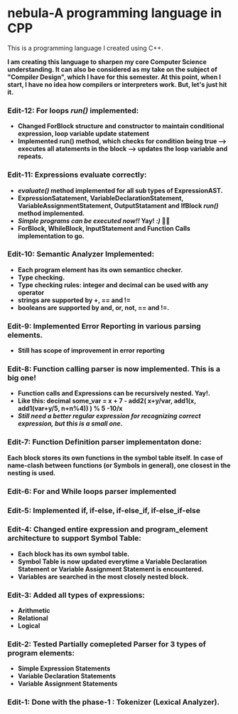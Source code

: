 # nebula-A programming language in CPP
 This is a programming language I created using C++.

**I am creating this language to sharpen my core Computer Science understanding. It can also be considered as my take on the subject of "Compiler Design", which I have for this semester.
At this point, when I start, I have no idea how compilers or interpreters work. But, let's just hit it.**
<b>
 
 ### Edit-12: For loops *run()* implemented:
 * Changed ForBlock structure and constructor to maintain conditional expression, loop variable update statement
 * Implemented run() method, which checks for condition being true --> executes all atatements in the block --> updates the loop variable and repeats.
 
 ### Edit-11: Expressions evaluate correctly:
 * *evaluate()* method implemented for all sub types of ExpressionAST.
 * ExpressionSatatement, VariableDeclarationStatement, VariableAssignmentStatement, OutputStatament and IfBlock *run()* method implemented.
 * *Simple programs can be executed now!!* Yay! *:)* 🎉🤩
 * ForBlock, WhileBlock, InputStatement and Function Calls implementation to go.
 
 ### Edit-10: Semantic Analyzer Implemented:
* Each program element has its own semanticc checker.
* Type checking.
* Type checking rules: integer and decimal can be used with any operator
* strings are supported by +, == and !=
* booleans are supported by and, or, not, == and !=.
 
 ### Edit-9: Implemented Error Reporting in various parsing elements.
* Still has scope of improvement in error reporting
 
 
 ### Edit-8: Function calling parser is now implemented. This is a big one!
* Function calls and Expressions can be recursively nested. Yay!.
* Like this: decimal some_var = x + 7 - add2( x+y/var, add1(x, add1(var+y/5, n+n%4)) ) % 5 -10/x
* *Still need a better regular expression for recognizing correct expression, but this is a small one*.

 
 
 ### Edit-7: Function Definition parser implementaton done:
Each block stores its own functions in the symbol table itself. In case of name-clash between functions (or Symbols in general), one closest in the nesting is used.
 
 
 ### Edit-6: For and While loops parser implemented
 
 
 ### Edit-5: Implemented if, if-else, if-else_if, if-else_if-else
 
 
 ### Edit-4: Changed entire expression and program_element architecture to support Symbol Table:
* Each block has its own symbol table.
* Symbol Table is now updated everytime a Variable Declaration Statement or Variable Assignment Statement is encountered.
* Variables are searched in the most closely nested block.
 
 
 ### Edit-3: Added all types of expressions:
* Arithmetic
* Relational
* Logical

 
 ### Edit-2: Tested Partially comepleted Parser for 3 types of program elements:
* Simple Expression Statements
* Variable Declaration Statements
* Variable Assignment Statements


### Edit-1: Done with the phase-1 : Tokenizer (Lexical Analyzer).
